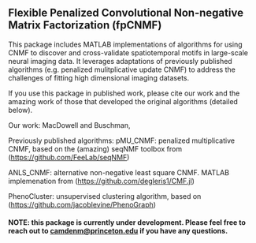 ## Flexible Penalized Convolutional Non-negative Matrix Factorization (fpCNMF)
This package includes MATLAB implementations of algorithms for using CNMF to discover and cross-validate spatiotemporal motifs in large-scale neural imaging data. It leverages adaptations of previously published algorithms (e.g. penalized mulitplicative update CNMF) to address the challenges of fitting high dimensional imaging datasets. 

If you use this package in published work, please cite our work and the amazing work of those that developed the original algorithms (detailed below).   

Our work: MacDowell and Buschman,   

Previously published algorithms:
pMU_CNMF: penalized multiplicative CNMF, based on the (amazing) seqNMF toolbox from (https://github.com/FeeLab/seqNMF)

ANLS_CNMF: alternative non-negative least square CNMF. MATLAB implemenation from (https://github.com/degleris1/CMF.jl)

PhenoCluster: unsupervised clustering algorithm, based on (https://github.com/jacoblevine/PhenoGraph)

#### NOTE: this package is currently under development. Please feel free to reach out to camdenm@princeton.edu if you have any questions. 
